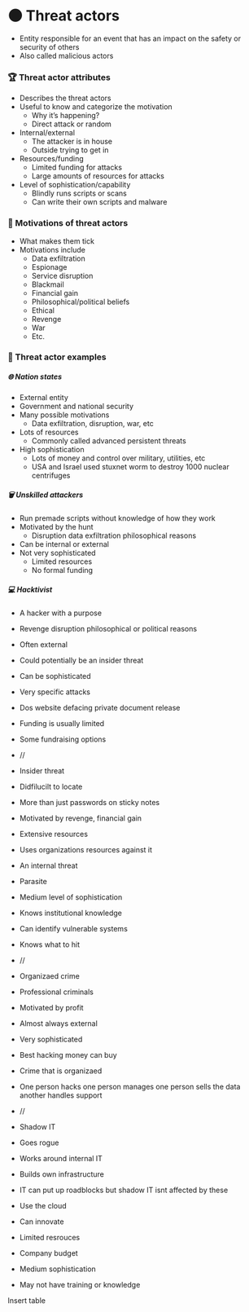 
# 🌑 Threat actors

- Entity responsible for an event that has an impact on the safety or security of others
- Also called malicious actors

### 🏆 Threat actor attributes

- Describes the threat actors
- Useful to know and categorize the motivation 
	- Why it’s happening?
	- Direct attack or random
- Internal/external
	- The attacker is in house
	- Outside trying to get in
- Resources/funding
	- Limited funding for attacks
	- Large amounts of resources for attacks
- Level of sophistication/capability
	- Blindly runs scripts or scans 
	- Can write their own scripts and malware

### 💸 Motivations of threat actors

- What makes them tick
- Motivations include
	- Data exfiltration
	- Espionage 
	- Service disruption 
	- Blackmail 
	- Financial gain
	- Philosophical/political beliefs
	- Ethical
	- Revenge
	- War
	- Etc. 

### 🦡 Threat actor examples

##### 🌐 Nation states 

- External entity 
- Government and national security
- Many possible motivations
	- Data exfiltration, disruption, war, etc
- Lots of resources 
	- Commonly called advanced persistent threats
- High sophistication 
	- Lots of money and control over military, utilities, etc
	- USA and Israel used stuxnet worm to destroy 1000 nuclear centrifuges 

##### 🗑️ Unskilled attackers

- Run premade scripts without knowledge of how they work
- Motivated by the hunt
	- Disruption data exfiltration philosophical reasons
- Can be internal or external
- Not very sophisticated 
	- Limited resources 
	- No formal funding

##### 💻 Hacktivist

  

- A hacker with a purpose

- Revenge disruption philosophical or political reasons

  

- Often external

- Could potentially be an insider threat

  

- Can be sophisticated 

- Very specific attacks

- Dos website defacing private document release

  

- Funding is usually limited 

- Some fundraising options

  

- //

  

- Insider threat 

  

- Didfilucilt to locate

  

- More than just passwords on sticky notes

- Motivated by revenge, financial gain

  

- Extensive resources

- Uses organizations resources against it 

  

- An internal threat

- Parasite

  

- Medium level of sophistication 

- Knows institutional knowledge

- Can identify vulnerable systems 

- Knows what to hit

  

- //

  

- Organizaed crime 

  

- Professional criminals

- Motivated by profit

- Almost always external

  

- Very sophisticated 

- Best hacking money can buy

  

- Crime that is organizaed

- One person hacks one person manages one person sells the data another handles support 

  

- //

  

- Shadow IT

  

- Goes rogue

- Works around internal IT

- Builds own infrastructure 

  

- IT can put up roadblocks but shadow IT isnt affected by these

- Use the cloud

- Can innovate 

  

- Limited resrouces 

- Company budget

  

- Medium sophistication 

- May not have training or knowledge 

  

Insert table